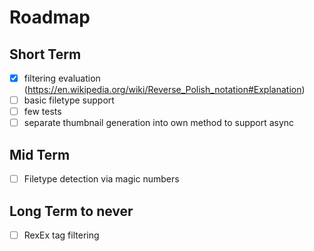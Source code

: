 # Roadmap

## Short Term

- [x] filtering evaluation (https://en.wikipedia.org/wiki/Reverse_Polish_notation#Explanation)
- [ ] basic filetype support
- [ ] few tests
- [ ] separate thumbnail generation into own method to support async

## Mid Term

- [ ] Filetype detection via magic numbers

## Long Term to never

- [ ] RexEx tag filtering
